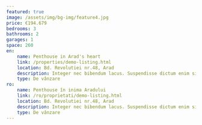 ```yaml
---
featured: true
image: /assets/img/bg-img/feature4.jpg
price: €194.679
bedrooms: 3
bathrooms: 2
garages: 1
space: 260
en:
    name: Penthouse in Arad's heart
    link: /properties/demo-listing.html
    location: Bd. Revolutiei nr.48, Arad
    description: Integer nec bibendum lacus. Suspendisse dictum enim sit amet libero malesuada.
    type: De vânzare
ro:
    name: Penthouse în inima Aradului
    link: /ro/proprietati/demo-listing.html
    location: Bd. Revolutiei nr.48, Arad
    description: Integer nec bibendum lacus. Suspendisse dictum enim sit amet libero malesuada.
    type: De vânzare
---
```

